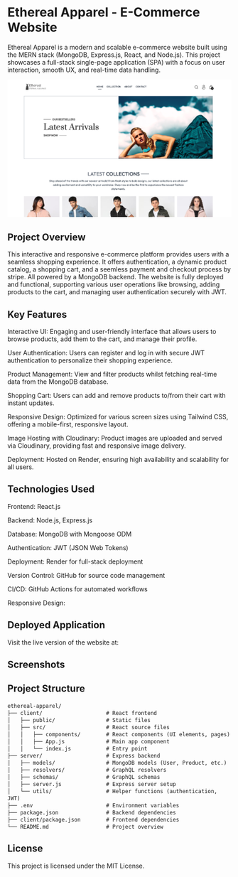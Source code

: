 # Ethereal Apparel - E-Commerce Website

Ethereal Apparel is a modern and scalable e-commerce website built using the MERN stack (MongoDB, Express.js, React, and Node.js). This project showcases a full-stack single-page application (SPA) with a focus on user interaction, smooth UX, and real-time data handling.

![ethereal](screenshot/1.png)

## Project Overview

This interactive and responsive e-commerce platform provides users with a seamless shopping experience. It offers authentication, a dynamic product catalog, a shopping cart, and a seemless payment and checkout process by stripe. All powered by a MongoDB backend. The website is fully deployed and functional, supporting various user operations like browsing, adding products to the cart, and managing user authentication securely with JWT.

## Key Features

Interactive UI: Engaging and user-friendly interface that allows users to browse products, add them to the cart, and manage their profile.

User Authentication: Users can register and log in with secure JWT authentication to personalize their shopping experience.

Product Management: View and filter products whilst fetching real-time data from the MongoDB database.

Shopping Cart: Users can add and remove products to/from their cart with instant updates.

Responsive Design: Optimized for various screen sizes using Tailwind CSS, offering a mobile-first, responsive layout.

Image Hosting with Cloudinary: Product images are uploaded and served via Cloudinary, providing fast and responsive image delivery.

Deployment: Hosted on Render, ensuring high availability and scalability for all users.

## Technologies Used

Frontend: React.js

Backend: Node.js, Express.js

Database: MongoDB with Mongoose ODM

Authentication: JWT (JSON Web Tokens)

Deployment: Render for full-stack deployment

Version Control: GitHub for source code management

CI/CD: GitHub Actions for automated workflows

Responsive Design: 

## Deployed Application

Visit the live version of the website at:

## Screenshots

## Project Structure

```
ethereal-apparel/
├── client/                    # React frontend
│   ├── public/                # Static files
│   ├── src/                   # React source files
│   │   ├── components/        # React components (UI elements, pages)
│   │   ├── App.js             # Main app component
│   │   └── index.js           # Entry point
├── server/                    # Express backend
│   ├── models/                # MongoDB models (User, Product, etc.)
│   ├── resolvers/             # GraphQL resolvers
│   ├── schemas/               # GraphQL schemas
│   ├── server.js              # Express server setup
│   └── utils/                 # Helper functions (authentication, JWT)
├── .env                       # Environment variables
├── package.json               # Backend dependencies
├── client/package.json        # Frontend dependencies
└── README.md                  # Project overview

```

## License

This project is licensed under the MIT License.

